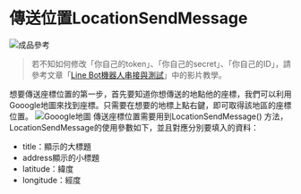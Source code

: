 # 傳送位置LocationSendMessage
![成品參考](https://i.imgur.com/RzwLDau.png)
> 若不知如何修改「你自己的token」、「你自己的secret」、「你自己的ID」，請參考文章「[Line Bot機器人串接與測試]()」中的影片教學。

想要傳送座標位置的第一步，首先要知道你想傳送的地點他的座標，我們可以利用Gooogle地圖來找到座標。只需要在想要的地標上點右鍵，即可取得該地區的座標位置。
![Gooogle地圖](https://i.imgur.com/tkuiOGP.png)
傳送座標位置需要用到LocationSendMessage() 方法，LocationSendMessage的使用參數如下，並且對應分別要填入的資料：

* title：顯示的大標題
* address顯示的小標題
* latitude：緯度
* longitude：經度

